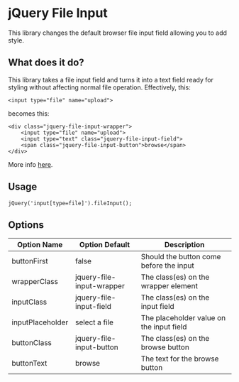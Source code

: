 jQuery File Input
=================

This library changes the default browser file input field allowing you to add style.

## What does it do?

This library takes a file input field and turns it into a text field ready for styling without affecting normal file
operation. Effectively, this:

    <input type="file" name="upload">

becomes this:

    <div class="jquery-file-input-wrapper">
        <input type="file" name="upload">
        <input type="text" class="jquery-file-input-field">
        <span class="jquery-file-input-button">browse</span>
    </div>

More info [here](http://www.quirksmode.org/dom/inputfile.html).

## Usage

    jQuery('input[type=file]').fileInput();

## Options

<table>
    <thead>
        <tr>
            <th>Option Name</th>
            <th>Option Default</th>
            <th>Description</th>
        </tr>
    </thead>
    <tbody>
        <tr>
            <td>buttonFirst</td>
            <td>false</td>
            <td>Should the button come before the input</td>
        </tr>
        <tr>
            <td>wrapperClass</td>
            <td>jquery-file-input-wrapper</td>
            <td>The class(es) on the wrapper element</td>
        </tr>
        <tr>
            <td>inputClass</td>
            <td>jquery-file-input-field</td>
            <td>The class(es) on the input field</td>
        </tr>
        <tr>
            <td>inputPlaceholder</td>
            <td>select a file</td>
            <td>The placeholder value on the input field</td>
        </tr>
        <tr>
            <td>buttonClass</td>
            <td>jquery-file-input-button</td>
            <td>The class(es) on the browse button</td>
        </tr>
        <tr>
            <td>buttonText</td>
            <td>browse</td>
            <td>The text for the browse button</td>
        </tr>
    </tbody>
</table>